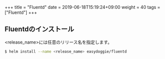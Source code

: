 +++
title = "Fluentd"
date =  2019-06-18T15:19:24+09:00
weight = 40
tags = ["Fluentd"]
+++

## Fluentdのインストール
\<release_name\>には任意のリリース名を指定します。
```sh
$ helm install --name <release_name> easydoggie/fluentd
```